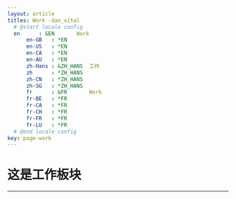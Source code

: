 ```yaml
---
layout: article
titles: Work -dan_vital
  # @start locale config
  en      : &EN       Work
      en-GB   : *EN
      en-US   : *EN
      en-CA   : *EN
      en-AU   : *EN
      zh-Hans : &ZH_HANS  工作
      zh      : *ZH_HANS
      zh-CN   : *ZH_HANS
      zh-SG   : *ZH_HANS
      fr      : &FR       Work
      fr-BE   : *FR
      fr-CA   : *FR
      fr-CH   : *FR
      fr-FR   : *FR
      fr-LU   : *FR
  # @end locale config
key: page-work
---
```





 # 这是工作板块

------------------------------------------------
